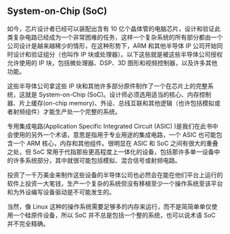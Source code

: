 ## System-on-Chip \(SoC\)

如今，芯片设计者已经可以装配出含有 10 亿个晶体管的电脑芯片，设计和验证此类复杂电路已经成为一个非常困难的任务，这样一个复杂系统的所有部分都由一个公司设计是越来越稀少的情形，在这种形势下，ARM 和其他半导体 IP 公司开始同时设计和验证组分（也叫作 IP 块或处理器）。以下这些就是被这些半导体公司授权允许使用的 IP 块，包括微处理器、DSP、3D 图形和视频控制器，以及许多其他功能。

这些半导体公司拿这些 IP 块和其他许多部分原件制作了一个在芯片上的完整系统，这就是 System-on-Chip \(SoC\)。设计师必须选用适当的核心、内存控制器、片上缓存\(on-chip memory\)、外设、总线互联和其他逻辑（也许包括模拟或者射频组件）才能生产处一个完整的系统。

专用集成电路\(Application Specific Integrated Circuit \(ASIC\) \)是我们在此书中会使用的另外一个术语，意思是指用于专业用途的集成电路，一个 ASIC 也可能包含一个 ARM 核心，内存和其他组件。很明显在 ASIC 和 SoC 之间有很大的重叠之处，但 SoC 常用于代指那些更高程度上一体化的设备，包括那许多单一设备中的许多系统部分，其中就很可能包括模拟、混合信号或射频电路。

投资了一千万美金来制作这些设备的半导体公司也必然会在能在他们平台上运行的软件上投资一大笔钱，生产一个复杂的系统但没有移植至少一个操作系统至该平台和为外设编写设备驱动是不可能发生的。

当然，像 Linux 这种的操作系统需要足够多的内存来运行，而不是简简单单仅使用一个硅原件设备，所以 SoC 并不总是包括一个整的系统，也可以说术语 SoC 并不完全精确。

